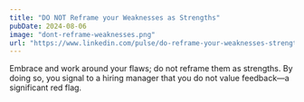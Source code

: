 ```yaml
---
title: "DO NOT Reframe your Weaknesses as Strengths"
pubDate: 2024-08-06
image: "dont-reframe-weaknesses.png"
url: "https://www.linkedin.com/pulse/do-reframe-your-weaknesses-strengths-sameera-perera-izowe/"
---
```


Embrace and work around your flaws; do not reframe them as strengths. By doing so, you signal to a hiring manager that you do not value feedback—a significant red flag.
